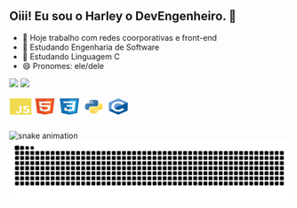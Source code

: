 ## Oiii! Eu sou o Harley o DevEngenheiro. 👋

- 🔭 Hoje trabalho com redes coorporativas e front-end
- 🌱 Estudando Engenharia de Software
- 📘 Estudando Linguagem C
- 😄 Pronomes: ele/dele

<div>
  <img height="160em" src="https://github-readme-stats.vercel.app/api?username=DevEngenheiro&locale=pt-br&show_icons=true&theme=dark&include_all_commits=true&count_private=true"/>
  <img height="160em" src="https://github-readme-stats.vercel.app/api/top-langs/?username=DevEngenheiro&locale=pt-br&layout=compact&langs_count=16&theme=dark"/> 
</div>

<div style="display: inline_block"><br>
  <img align="center" alt="Rafa-Js" height="30" width="40" src="https://raw.githubusercontent.com/devicons/devicon/master/icons/javascript/javascript-plain.svg">
  <img align="center" alt="Rafa-HTML" height="30" width="40" src="https://raw.githubusercontent.com/devicons/devicon/master/icons/html5/html5-original.svg">
  <img align="center" alt="Rafa-CSS" height="30" width="40" src="https://raw.githubusercontent.com/devicons/devicon/master/icons/css3/css3-original.svg">
  <img align="center" alt="Rafa-Python" height="30" width="40" src="https://raw.githubusercontent.com/devicons/devicon/master/icons/python/python-original.svg">
  <img align="center" alt="Rafa-Csharp" height="30" width="40" src="https://raw.githubusercontent.com/devicons/devicon/master/icons/c/c-original.svg">
</div>

##
![snake animation](https://github.com/DevEngenheiro/DevEngenheiro/blob/output/github-contribution-grid-snake2.svg)
![Snake animation](https://github.com/DevEngenheiro/DevEngenheiro/blob/output/github-contribution-grid-snake.svg)

